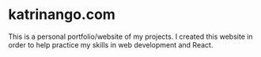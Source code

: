 # katrinango.com
This is a personal portfolio/website of my projects. I created this website in order to help practice my skills in web development and React.
